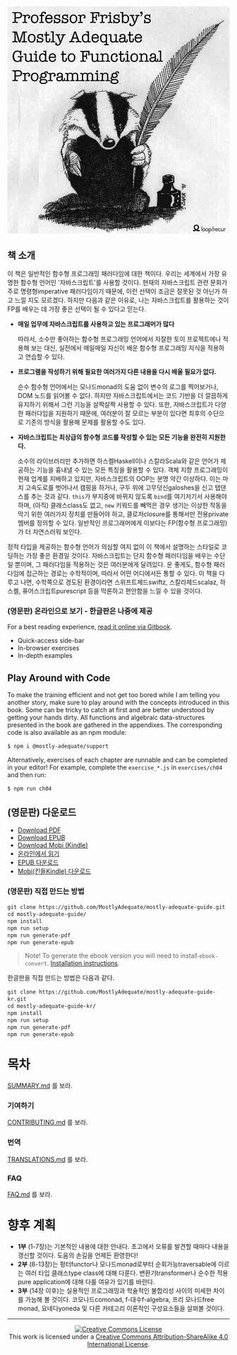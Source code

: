 [![cover](images/cover.png)](SUMMARY.md)

## 책 소개

이 책은 일반적인 함수형 프로그래밍 패러다임에 대한 책이다. 우리는 세계에서 가장 유명한 함수형 언어인 '자바스크립트'를 사용할 것이다. 현재의 자바스크립트 관련 문화가 주로 명령형imperative 패러다임이기 때문에, 이런 선택이 조금은 잘못된 것 아닌가 하고 느낄 지도 모르겠다. 하지만 다음과 같은 이유로, 나는 자바스크립트를 활용하는 것이 FP를 배우는 데 가장 좋은 선택이 될 수 있다고 믿는다.

- **매일 업무에 자바스크립트를 사용하고 있는 프로그래머가 많다**

  따라서, 소수만 좋아하는 함수형 프로그래밍 언어에서 자잘한 토이 프로젝트에나 적용해 보는 대신, 실전에서 매일매일 자신이 배운 함수형 프로그래밍 지식을 적용하고 연습할 수 있다.

- **프로그램을 작성하기 위해 필요한 여러가지 다른 내용을 다시 배울 필요가 없다.**

  순수 함수형 언어에서는 모나드monad의 도움 없이 변수의 로그를 찍어보거나, DOM 노드를 읽어볼 수 없다. 하지만 자바스크립트에서는 코드 기반을 더 깔끔하게 유지하기 위해서 그런 기능을 살짝살짝 사용할 수 있다. 또한, 자바스크립트가 다양한 패러다임을 지원하기 때문에, 여러분이 잘 모르는 부분이 있다면 최후의 수단으로 기존의 방식을 활용해 문제를 활용할 수도 있다.

- **자바스크립트는 최상급의 함수형 코드를 작성할 수 있는 모든 기능을 완전히 지원한다.**

  소수의 라이브러리만 추가하면 하스켈Haskell이나 스칼라Scala와 같은 언어가 제공하는 기능을 흉내낼 수 있는 모든 특징을 활용할 수 있다. 객체 지향 프로그래밍이 현재 업계를 지배하고 있지만, 자바스크립트의 OOP는 분명 약간 이상하다. 이는 마치 고속도로를 벗어나서 캠핑을 하거나, 구두 위에 고무덧신galoshes을 신고 탭댄스를 추는 것과 같다. `this`가 부지중에 바뀌지 않도록 `bind`를 여기저기서 사용해야 하며, (아직) 클래스class도 없고, `new` 키워드를 빼먹은 경우 생기는 이상한 작동을 막기 위한 여러가지 장치를 만들어야 하고, 클로저closure를 통해서만 전용private 멤버를 정의할 수 있다. 일반적인 프로그래머에게 이보다는 FP(함수형 프로그래밍)가 더 자연스러워 보인다.

정적 타입을 제공하는 함수형 언어가 의심할 여지 없이 이 책에서 설명하는 스타일로 코딩하는 가장 좋은 환경일 것이다. 자바스크립트는 단지 함수형 패러다임을 배우는 수단일 뿐이며, 그 패러다임을 적용하는 것은 여러분에게 달려있다. 운 좋게도, 함수형 패러다임에 접근하는 경로는 수학적이며, 따라서 어떤 어디에서든 통할 수 있다. 이 책을 다루고 나면, 수학쪽으로 경도된 환경이라면 스위프트제드swiftz, 스칼라제드scalaz, 하스켈, 퓨어스크립트purescript 등을 막론하고 편안함을 느낄 수 있을 것이다.

### (영문판) 온라인으로 보기 - 한글판은 나중에 제공

For a best reading experience, [read it online via Gitbook](https://mostly-adequate.gitbooks.io/mostly-adequate-guide/).

- Quick-access side-bar
- In-browser exercises
- In-depth examples

## Play Around with Code

To make the training efficient and not get too bored while I am telling you another story, make sure to play around with the concepts introduced in this book. Some can be tricky to catch at first and are better understood by getting your hands dirty.
All functions and algebraic data-structures presented in the book are gathered in the appendixes. The corresponding code is also available as an npm module:

```bash
$ npm i @mostly-adequate/support
```

Alternatively, exercises of each chapter are runnable and can be completed in your editor! For example, complete the `exercise_*.js` in `exercises/ch04` and then run:

```bash
$ npm run ch04
```

## (영문판) 다운로드

- [Download PDF](https://www.gitbook.com/download/pdf/book/mostly-adequate/mostly-adequate-guide)
- [Download EPUB](https://www.gitbook.com/download/epub/book/mostly-adequate/mostly-adequate-guide)
- [Download Mobi (Kindle)](https://www.gitbook.com/download/mobi/book/mostly-adequate/mostly-adequate-guide)
- [온라인에서 읽기](https://drboolean.gitbooks.io/mostly-adequate-guide/content/)
- [EPUB 다운로드](https://www.gitbook.com/download/epub/book/drboolean/mostly-adequate-guide)
- [Mobi(킨들Kindle) 다운로드](https://www.gitbook.com/download/mobi/book/drboolean/mostly-adequate-guide)

### (영문판) 직접 만드는 방법

```
git clone https://github.com/MostlyAdequate/mostly-adequate-guide.git
cd mostly-adequate-guide/
npm install
npm run setup
npm run generate-pdf
npm run generate-epub
```

> Note! To generate the ebook version you will need to install `ebook-convert`. [Installation instructions](https://toolchain.gitbook.com/ebook.html#installing-ebook-convert).

한글판을 직접 만드는 방법은 다음과 같다.

```
git clone https://github.com/MostlyAdequate/mostly-adequate-guide-kr.git
cd mostly-adequate-guide-kr/
npm install
npm run setup
npm run generate-pdf
npm run generate-epub
```

# 목차

[SUMMARY.md](SUMMARY.md) 를 보라.

### 기여하기

[CONTRIBUTING.md](CONTRIBUTING.md) 를 보라.

### 번역

[TRANSLATIONS.md](TRANSLATIONS.md) 를 보라.

### FAQ

[FAQ.md](FAQ.md) 를 보라.

# 향후 계획

- **1부** (1-7장)는 기본적인 내용에 대한 안내다. 초고에서 오류를 발견할 때마다 내용을 갱신할 것이다. 도움의 손길을 언제든 환영한다!
- **2부** (8-13장)는 펑터functor나 모나드monad로부터 순회가능traversable에 이르는 여러 타입 클래스type class에 대해 다룬다. 변환기transformer나 순수한 적용pure application에 대해 다룰 여유가 있기를 바란다.
- **3부** (14장 이후)는 실용적인 프로그래밍과 학술적인 불합리성 사이의 미세한 차이를 가늠해 볼 것이다. 코모나드comonad, f-대수f-algebra, 프리 모나드free monad, 요네다yoneda 및 다른 카테고리 이론적인 구성요소들을 살펴볼 것이다.

---

<p align="center">
  <a rel="license" href="http://creativecommons.org/licenses/by-sa/4.0/">
    <img alt="Creative Commons License" style="border-width:0" src="https://i.creativecommons.org/l/by-sa/4.0/88x31.png" />
  </a>
  <br />
  This work is licensed under a <a rel="license" href="http://creativecommons.org/licenses/by-sa/4.0/">Creative Commons Attribution-ShareAlike 4.0 International License</a>.
</p>
